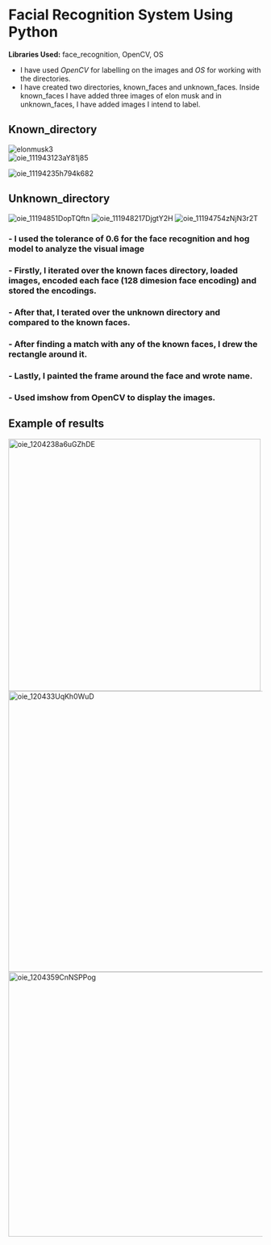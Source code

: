 # Facial Recognition System Using Python

**Libraries Used:** face_recognition, OpenCV, OS

- I have used _OpenCV_ for labelling on the images and _OS_ for working with the directories.
- I have created two directories, known_faces and unknown_faces. Inside known_faces I have added three images of elon musk and in unknown_faces, 
I have added images I intend to label.

## **Known_directory**

![elonmusk3](https://user-images.githubusercontent.com/84052591/132956386-49e7ab9b-14f3-4ebb-9254-50de124aa6ba.jpeg)
<br/>
![oie_111943123aY81j85](https://user-images.githubusercontent.com/84052591/132956588-44cfded6-8321-4a5a-a787-a892cf77e038.jpg)

![oie_11194235h794k682](https://user-images.githubusercontent.com/84052591/132956594-da03f170-689a-4618-a821-047b842c11ac.jpg)

## **Unknown_directory**

![oie_11194851DopTQftn](https://user-images.githubusercontent.com/84052591/132956747-b53f9ca0-53ef-41d0-b764-2b9f36acae32.jpg)
![oie_111948217DjgtY2H](https://user-images.githubusercontent.com/84052591/132956754-f89204d8-5881-4b3e-98cb-f5eb84fd2822.jpg)
![oie_11194754zNjN3r2T](https://user-images.githubusercontent.com/84052591/132956757-ca0f33cd-b9ca-4d5a-90de-e70718b0498f.png)

### - I used the tolerance of 0.6 for the face recognition and hog model to analyze the visual image 
### - Firstly, I iterated over the known faces directory, loaded images, encoded each face (128 dimesion face encoding) and stored the encodings. 
### - After that, I terated over the unknown directory and compared to the known faces. 
### - After finding a match with any of the known faces, I drew the rectangle around it. 
### - Lastly, I painted the frame around the face and wrote name. 
### - Used imshow from OpenCV to display the images.
 
## **Example of results**

<img width="500" alt="oie_1204238a6uGZhDE" src="https://user-images.githubusercontent.com/84052591/132963337-f55653aa-cbb2-4e24-850b-1345580b996d.png">
<img width="557" alt="oie_120433UqKh0WuD" src="https://user-images.githubusercontent.com/84052591/132963339-a481348b-a6bb-4869-90f1-c2e68c59492d.png">
<img width="525" alt="oie_1204359CnNSPPog" src="https://user-images.githubusercontent.com/84052591/132963342-e403833d-1549-4132-b42f-762f23ac89d0.png">
